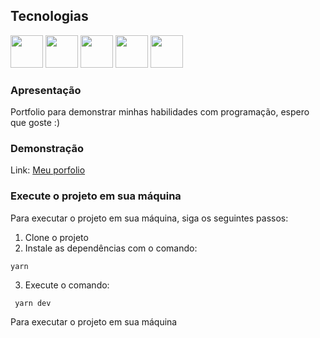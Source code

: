 ## Tecnologias 

<div>
   
<img src="https://www.offidocs.com/images/logohtmlhtml5.jpg" width="52"/>
<img src="https://th.bing.com/th/id/OIP.o42cmdc6hAzMlb5k5VBv1AHaHa?pid=ImgDet&rs=1" width="52"/>
<img src="https://www.bing.com/th?id=OIP.bSEhsvI9lRtWOq4-Jz-QxAHaHa&w=99&h=100&c=8&rs=1&qlt=90&o=6&dpr=1.3&pid=3.1&rm=2" width="52"/>
<img src="https://th.bing.com/th?id=OIP.c1rnU4_5k7Mimo_CA1efmQAAAA&w=224&h=224&c=8&rs=1&qlt=90&o=6&dpr=1.3&pid=3.1&rm=2" width="52"/>
<img src="https://th.bing.com/th/id/OIP.-AjQllNCZP3Bp7gHsV_ySQHaHa?pid=ImgDet&rs=1" width="52"/>
</div>


### Apresentação
Portfolio para demonstrar minhas habilidades com programação, espero que goste :)

### Demonstração
Link: [Meu porfolio](https://meuporfolio.com)

### Execute o projeto em sua máquina

Para executar o projeto em sua máquina, siga os seguintes passos:

 1. Clone o projeto 
 2. Instale as dependências com o comando:  
 ```shell 
 yarn
 ```
3. Execute o comando:
```shell 
 yarn dev
 ``` 
 Para executar o projeto em sua máquina
